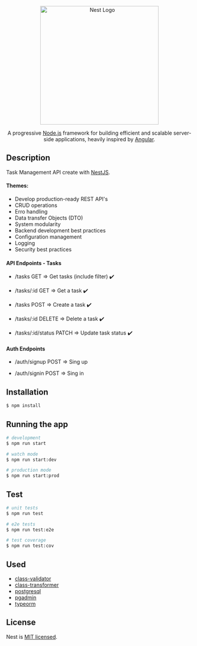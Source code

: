 <p align="center">
  <a href="http://nestjs.com/" target="blank"><img src="https://nestjs.com/img/logo_text.svg" width="320" alt="Nest Logo" /></a>
</p>

  <p align="center">A progressive <a href="http://nodejs.org" target="blank">Node.js</a> framework for building efficient and scalable server-side applications, heavily inspired by <a href="https://angular.io" target="blank">Angular</a>.</p>

## Description

Task Management API create with [NestJS](https://github.com/nestjs/nest).

#### Themes:

- Develop production-ready REST API's
- CRUD operations
- Erro handling
- Data transfer Objects (DTO)
- System modularity
- Backend development best practices
- Configuration management
- Logging
- Security best practices

#### API Endpoints - Tasks

- /tasks GET => Get tasks (include filter) ✔️

- /tasks/:id GET => Get a task ✔️

- /tasks POST => Create a task ✔️

- /tasks/:id DELETE => Delete a task ✔️

- /tasks/:id/status PATCH => Update task status ✔️

#### Auth Endpoints

- /auth/signup POST => Sing up

- /auth/signin POST => Sing in

## Installation

```bash
$ npm install
```

## Running the app

```bash
# development
$ npm run start

# watch mode
$ npm run start:dev

# production mode
$ npm run start:prod
```

## Test

```bash
# unit tests
$ npm run test

# e2e tests
$ npm run test:e2e

# test coverage
$ npm run test:cov
```

## Used

- [class-validator](https://github.com/typestack/class-validator)
- [class-transformer](https://github.com/typestack/class-transformer)
- [postgresql](https://www.postgresql.org/)
- [pgadmin](https://www.pgadmin.org/)
- [typeorm](https://typeorm.io/)

## License

Nest is [MIT licensed](LICENSE).
